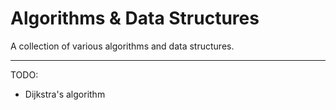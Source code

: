# Algorithms & Data Structures

A collection of various algorithms and data structures.

---

TODO:
- Dijkstra's algorithm
